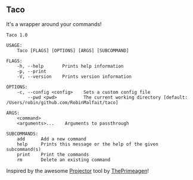 ## Taco

It's a wrapper around your commands!

```
Taco 1.0

USAGE:
    Taco [FLAGS] [OPTIONS] [ARGS] [SUBCOMMAND]

FLAGS:
    -h, --help       Prints help information
    -p, --print
    -V, --version    Prints version information

OPTIONS:
    -c, --config <config>    Sets a custom config file
        --pwd <pwd>          The current working directory [default: /Users/robin/github.com/RobinMalfait/taco]

ARGS:
    <command>
    <arguments>...    Arguments to passthrough

SUBCOMMANDS:
    add      Add a new command
    help     Prints this message or the help of the given subcommand(s)
    print    Print the commands
    rm       Delete an existing command
```

Inspired by the awesome [Projector](https://github.com/ThePrimeagen/projector) tool by [ThePrimeagen](https://github.com/ThePrimeagen)!
